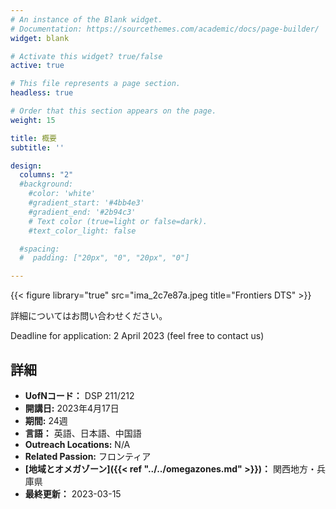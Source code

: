 ```yaml
---
# An instance of the Blank widget.
# Documentation: https://sourcethemes.com/academic/docs/page-builder/
widget: blank

# Activate this widget? true/false
active: true

# This file represents a page section.
headless: true

# Order that this section appears on the page.
weight: 15

title: 概要
subtitle: ''

design:
  columns: "2"
  #background:
    #color: 'white'
    #gradient_start: '#4bb4e3'
    #gradient_end: '#2b94c3'
    # Text color (true=light or false=dark).
    #text_color_light: false

  #spacing:
  #  padding: ["20px", "0", "20px", "0"]

---
```


{{< figure library="true" src="ima_2c7e87a.jpeg title="Frontiers DTS" >}}

詳細についてはお問い合わせください。

Deadline for application: 2 April 2023 (feel free to contact us)

## 詳細

* **UofNコード：** DSP 211/212
* **開講日:** 2023年4月17日
* **期間:** 24週
* **言語：** 英語、日本語、中国語
* **Outreach Locations:** N/A
* **Related Passion:** フロンティア
* **[地域とオメガゾーン]({{< ref "../../omegazones.md" >}})：** 関西地方・兵庫県
* **最終更新：** 2023-03-15
